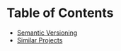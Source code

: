 # Table of Contents

- [Semantic Versioning](./semantic-versioning.md)
- [Similar Projects](./similar-projects.md)
